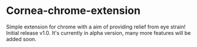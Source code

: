 # Cornea-chrome-extension

Simple extension for chrome with a aim of providing relief from eye strain!
Initial release v1.0.
It's currently in alpha version, many more features will be added soon.